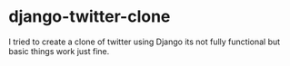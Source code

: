 # django-twitter-clone
I tried to create a clone of twitter using Django its not fully functional but basic things work just fine.
